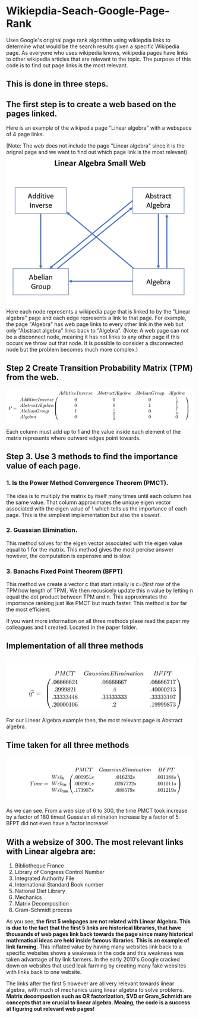 # Wikiepdia-Seach-Google-Page-Rank
Uses Google's original page rank algorithm using wikiepdia links to determine what would be the search results given a specific Wikipedia page.
As everyone who uses wikipedia knows, wikipedia pages have links to other wikipedia articles that are relevant to the topic. The purpose of 
this code is to find out page links is the most relevant. 

## This is done in three steps. 

## The first step is to create a web based on the pages linked.
Here is an example of the wikipedia page "Linear algebra" with a webspace of 4 page links.

(Note: The web does not include the page "Linear algebra" since it is the orignal page and we want to find out which page link is the most
relevant)
![](images/la_small.PNG)
Here each node represents a wikipedia page that is linked to by the "Linear algebra" page and each edge represents a link to that page.
For example, the page "Algebra" has web page links to every other link in the web but only "Abstract algebra" links back to "Algebra".
(Note: A web page can not be a disconnect node, meaning it has not links to any other page if this occurs we throw out that node. 
It is possible to consider a disconnected node but the problem becomes much more complex.)


## Step 2 Create Transition Probability Matrix (TPM) from the web.
![](images/ptm.JPG) 
Each column must add up to 1 and the value inside each element of the matrix represents where outward edges point towards.


## Step 3. Use 3 methods to find the importance value of each page.

### 1. Is the Power Method Convergence Theorem (PMCT). 
The idea is to multiply the matrix by itself many times until each column has the same value.
That column approximates the unique eigen vector associated with the eigen value of 1 which tells us the importance of each page.
This is the simpliest implementation but also the slowest.

### 2. Guassian Elimination.
This method solves for the eigen vector associated with the eigen value equal to 1 for the matrix. This method gives the most percise answer
however,  the computation is expensive and is slow.

### 3. Banachs Fixed Point Theorem (BFPT)
This method we create a vector c that start intially is c=(first row of the TPM/row length of TPM). We then recusicely update this n
value by letting n equal the dot product between TPM and n. This approximates the importance ranking just like PMCT but much faster. 
This method is bar far the most efficient.

If you want more information on all three methods plase read the paper my colleagues and I created. Located in the paper folder.


## Implementation of all three methods
![](images/Importance_Ranking.JPG) 

For our Linear Algebra example then, the most relevant page is Abstract algebra.

## Time taken for all three methods
![](images/Time.JPG) 

As we can see. From a web size of 6 to 300, the time PMCT took increase by a factor of 180 times! Guassian elimination increase by a factor
of 5. BFPT did not even have a factor increase!

## With a websize of 300. The most relevant links with Linear algebra are:

1. Bibliotheque France
2. Library of Congress Control Number
3. Integrated Authority File
4. International Standard Book number
5. National Diet Library
6. Mechanics
7. Matrix Decomposition
8. Gram-Schmidt process

As you see, **the first 5 webpages are not related with Linear Algebra. This is due to the fact that the first 5 links are historical libraries,
that have thousands of web pages link back towards the page since many historical mathmatical ideas are held inside famous libraries. This is an example
of link farming.** 
This inflated value by having many websites link back to a specific websites shows a weakness in the code and this weakness was taken advantage of
by link farmers. In the early 2010's Google cracked down on websites that used leak farming by creating many fake websites with links
back to one website.

The links after the first 5 however are all very relevant towards linear algebra, with much of mechanics using linear algebra to solve problems.
**Matrix decompostion such as QR factorization, SVD or Gram_Schmidt are concepts that are crucial to linear algebra. Meaing, the code is 
a success at figuring out relevant web pages!**






